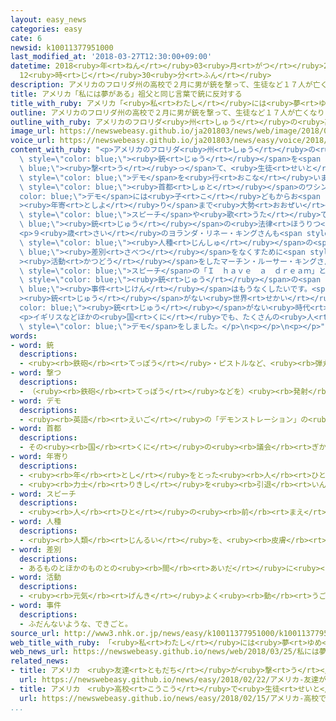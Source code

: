 ```yaml
---
layout: easy_news
categories: easy
cate: 6
newsid: k10011377951000
last_modified_at: '2018-03-27T12:30:00+09:00'
datetime: 2018<ruby>年<rt>ねん</rt></ruby>03<ruby>月<rt>がつ</rt></ruby>27<ruby>日<rt>にち</rt></ruby>
  12<ruby>時<rt>じ</rt></ruby>30<ruby>分<rt>ふん</rt></ruby>
description: アメリカのフロリダ州の高校で２月に男が銃を撃って、生徒など１７人が亡くなりました。
title: アメリカ「私には夢がある」祖父と同じ言葉で銃に反対する
title_with_ruby: アメリカ「<ruby>私<rt>わたし</rt></ruby>には<ruby>夢<rt>ゆめ</rt></ruby>がある」<ruby>祖父<rt>そふ</rt></ruby>と<ruby>同<rt>おな</rt></ruby>じ<ruby>言葉<rt>ことば</rt></ruby>で<ruby>銃<rt>じゅう</rt></ruby>に<ruby>反対<rt>はんたい</rt></ruby>する
outline: アメリカのフロリダ州の高校で２月に男が銃を撃って、生徒など１７人が亡くなりました。
outline_with_ruby: アメリカのフロリダ<ruby>州<rt>しゅう</rt></ruby>の<ruby>高校<rt>こうこう</rt></ruby>で２<ruby>月<rt>がつ</rt></ruby>に<ruby>男<rt>おとこ</rt></ruby>が<ruby>銃<rt>じゅう</rt></ruby>を<ruby>撃<rt>う</rt></ruby>って、<ruby>生徒<rt>せいと</rt></ruby>など１７<ruby>人<rt>にん</rt></ruby>が<ruby>亡<rt>な</rt></ruby>くなりました。
image_url: https://newswebeasy.github.io/ja201803/news/web/image/2018/03/25/K10011377951_1803251024_1803251036_01_03.jpg
voice_url: https://newswebeasy.github.io/ja201803/news/easy/voice/2018/03/27/k10011377951000.mp3
content_with_ruby: "<p>アメリカのフロリダ<ruby>州<rt>しゅう</rt></ruby>の<ruby>高校<rt>こうこう</rt></ruby>で２<ruby>月<rt>がつ</rt></ruby>に<ruby>男<rt>おとこ</rt></ruby>が<span\
  \ style=\"color: blue;\"><ruby>銃<rt>じゅう</rt></ruby></span>を<span style=\"color:\
  \ blue;\"><ruby>撃<rt>う</rt></ruby>っ</span>て、<ruby>生徒<rt>せいと</rt></ruby>など１７<ruby>人<rt>にん</rt></ruby>が<ruby>亡<rt>な</rt></ruby>くなりました。この<ruby>高校<rt>こうこう</rt></ruby>の<ruby>生徒<rt>せいと</rt></ruby>たちがみんなに<ruby>言<rt>い</rt></ruby>って、３<ruby>月<rt>がつ</rt></ruby><ruby>２４日<rt>にじゅうよっか</rt></ruby>にたくさんの<ruby>町<rt>まち</rt></ruby>で<span\
  \ style=\"color: blue;\">デモ</span>を<ruby>行<rt>おこな</rt></ruby>いました。</p>\n<p><span\
  \ style=\"color: blue;\"><ruby>首都<rt>しゅと</rt></ruby></span>のワシントンであった<span style=\"\
  color: blue;\">デモ</span>には<ruby>子<rt>こ</rt></ruby>どもからお<span style=\"color: blue;\"\
  ><ruby>年寄<rt>としよ</rt></ruby>り</span>まで<ruby>大勢<rt>おおぜい</rt></ruby>が<ruby>集<rt>あつ</rt></ruby>まりました。そして、いろいろな<ruby>人<rt>ひと</rt></ruby>が<span\
  \ style=\"color: blue;\">スピーチ</span>や<ruby>歌<rt>うた</rt></ruby>で、<span style=\"color:\
  \ blue;\"><ruby>銃<rt>じゅう</rt></ruby></span>の<ruby>法律<rt>ほうりつ</rt></ruby>を<ruby>厳<rt>きび</rt></ruby>しくしてほしいと<ruby>言<rt>い</rt></ruby>いました。</p>\n\
  <p>９<ruby>歳<rt>さい</rt></ruby>のヨランダ・リネー・キングさんも<span style=\"color: blue;\">スピーチ</span>をしました。キングさんのおじいさんは、<span\
  \ style=\"color: blue;\"><ruby>人種<rt>じんしゅ</rt></ruby></span>の<span style=\"color:\
  \ blue;\"><ruby>差別<rt>さべつ</rt></ruby></span>をなくすために<span style=\"color: blue;\"\
  ><ruby>活動<rt>かつどう</rt></ruby></span>をしたマーチン・ルーサー・キングさんです。キングさんは、おじいさんの<ruby>有名<rt>ゆうめい</rt></ruby>な<span\
  \ style=\"color: blue;\">スピーチ</span>の「Ｉ　ｈａｖｅ　ａ　ｄｒｅａｍ」という<ruby>言葉<rt>ことば</rt></ruby>を<ruby>使<rt>つか</rt></ruby>って「<ruby>私<rt>わたし</rt></ruby>には<ruby>夢<rt>ゆめ</rt></ruby>があります。<span\
  \ style=\"color: blue;\"><ruby>銃<rt>じゅう</rt></ruby></span>の<span style=\"color:\
  \ blue;\"><ruby>事件<rt>じけん</rt></ruby></span>はもうなくしたいです。<span style=\"color: blue;\"\
  ><ruby>銃<rt>じゅう</rt></ruby></span>がない<ruby>世界<rt>せかい</rt></ruby>、<span style=\"\
  color: blue;\"><ruby>銃<rt>じゅう</rt></ruby></span>がない<ruby>時代<rt>じだい</rt></ruby>にしましょう」と<ruby>言<rt>い</rt></ruby>いました。</p>\n\
  <p>イギリスなどほかの<ruby>国<rt>くに</rt></ruby>でも、たくさんの<ruby>人<rt>ひと</rt></ruby>が<ruby>集<rt>あつ</rt></ruby>まって<span\
  \ style=\"color: blue;\">デモ</span>をしました。</p>\n<p></p>\n<p></p>"
words:
- word: 銃
  descriptions:
  - <ruby><rb>鉄砲</rb><rt>てっぽう</rt></ruby>・ピストルなど、<ruby><rb>弾丸</rb><rt>だんがん</rt></ruby>をうつ<ruby><rb>武器</rb><rt>ぶき</rt></ruby>。
- word: 撃つ
  descriptions:
  - （<ruby><rb>鉄砲</rb><rt>てっぽう</rt></ruby>などを）<ruby><rb>発射</rb><rt>はっしゃ</rt></ruby>する。
- word: デモ
  descriptions:
  - <ruby><rb>英語</rb><rt>えいご</rt></ruby>の「デモンストレーション」の<ruby><rb>略</rb><rt>りゃく</rt></ruby>。<ruby><rb>自分</rb><rt>じぶん</rt></ruby>たちの<ruby><rb>考</rb><rt>かんが</rt></ruby>えを<ruby><rb>相手</rb><rt>あいて</rt></ruby>に<ruby><rb>認</rb><rt>みと</rt></ruby>めさせようとして、<ruby><rb>大勢</rb><rt>おおぜい</rt></ruby>が<ruby><rb>集</rb><rt>あつ</rt></ruby>まって<ruby><rb>自分</rb><rt>じぶん</rt></ruby>たちの<ruby><rb>勢</rb><rt>いきお</rt></ruby>いを<ruby><rb>示</rb><rt>しめ</rt></ruby>すこと。また、そのための<ruby><rb>行進</rb><rt>こうしん</rt></ruby>。
- word: 首都
  descriptions:
  - その<ruby><rb>国</rb><rt>くに</rt></ruby>の<ruby><rb>議会</rb><rt>ぎかい</rt></ruby>や<ruby><rb>中心</rb><rt>ちゅうしん</rt></ruby>になる<ruby><rb>役所</rb><rt>やくしょ</rt></ruby>のある<ruby><rb>都市</rb><rt>とし</rt></ruby>。<ruby><rb>日本</rb><rt>にっぽん</rt></ruby>の<ruby><rb>東京</rb><rt>とうきょう</rt></ruby>、アメリカのワシントンなど。<ruby><rb>首府</rb><rt>しゅふ</rt></ruby>。
- word: 年寄り
  descriptions:
  - <ruby><rb>年</rb><rt>とし</rt></ruby>をとった<ruby><rb>人</rb><rt>ひと</rt></ruby>。<ruby><rb>老人</rb><rt>ろうじん</rt></ruby>。
  - <ruby><rb>力士</rb><rt>りきし</rt></ruby>を<ruby><rb>引退</rb><rt>いんたい</rt></ruby>して、<ruby><rb>日本</rb><rt>にほん</rt></ruby><ruby><rb>相撲</rb><rt>すもう</rt></ruby><ruby><rb>協会</rb><rt>きょうかい</rt></ruby>の<ruby><rb>役員</rb><rt>やくいん</rt></ruby>になった<ruby><rb>人</rb><rt>ひと</rt></ruby>。
- word: スピーチ
  descriptions:
  - <ruby><rb>人</rb><rt>ひと</rt></ruby>の<ruby><rb>前</rb><rt>まえ</rt></ruby>でする<ruby><rb>短</rb><rt>みじか</rt></ruby>い<ruby><rb>話</rb><rt>はなし</rt></ruby>や<ruby><rb>挨拶</rb><rt>あいさつ</rt></ruby>。
- word: 人種
  descriptions:
  - <ruby><rb>人類</rb><rt>じんるい</rt></ruby>を、<ruby><rb>皮膚</rb><rt>ひふ</rt></ruby>の<ruby><rb>色</rb><rt>いろ</rt></ruby>、<ruby><rb>体</rb><rt>からだ</rt></ruby>つきなどの<ruby><rb>特徴</rb><rt>とくちょう</rt></ruby>によって<ruby><rb>分</rb><rt>わ</rt></ruby>けた<ruby><rb>種類</rb><rt>しゅるい</rt></ruby>。
- word: 差別
  descriptions:
  - あるものとほかのものとの<ruby><rb>間</rb><rt>あいだ</rt></ruby>に<ruby><rb>差</rb><rt>さ</rt></ruby>をつけて、あつかい<ruby><rb>方</rb><rt>かた</rt></ruby>をちがわせること。
- word: 活動
  descriptions:
  - <ruby><rb>元気</rb><rt>げんき</rt></ruby>よく<ruby><rb>動</rb><rt>うご</rt></ruby>いたり、<ruby><rb>働</rb><rt>はたら</rt></ruby>いたりすること。
- word: 事件
  descriptions:
  - ふだんないような、できごと。
source_url: http://www3.nhk.or.jp/news/easy/k10011377951000/k10011377951000.html
web_title_with_ruby: 「<ruby>私<rt>わたし</rt></ruby>には<ruby>夢<rt>ゆめ</rt></ruby>がある <ruby>銃<rt>じゅう</rt></ruby>のない<ruby>世界<rt>せかい</rt></ruby>に」<ruby>キング<rt>きんぐ</rt></ruby><ruby>牧師<rt>ぼくし</rt></ruby>の<ruby>孫<rt>まご</rt></ruby>が<ruby>デモ<rt>でも</rt></ruby>で
web_news_url: https://newswebeasy.github.io/news/web/2018/03/25/私には夢がある-銃のない世界にキング牧師の孫がデモで
related_news:
- title: アメリカ　<ruby>友達<rt>ともだち</rt></ruby>が<ruby>撃<rt>う</rt></ruby>たれた<ruby>高校生<rt>こうこうせい</rt></ruby>たち「<ruby>子<rt>こ</rt></ruby>どもを<ruby>守<rt>まも</rt></ruby>れ」
  url: https://newswebeasy.github.io/news/easy/2018/02/22/アメリカ-友達が撃たれた高校生たち子どもを守れ
- title: アメリカ　<ruby>高校<rt>こうこう</rt></ruby>で<ruby>生徒<rt>せいと</rt></ruby>などが<ruby>銃<rt>じゅう</rt></ruby>で<ruby>撃<rt>う</rt></ruby>たれて１７<ruby>人<rt>にん</rt></ruby>が<ruby>亡<rt>な</rt></ruby>くなる
  url: https://newswebeasy.github.io/news/easy/2018/02/15/アメリカ-高校で生徒などが銃で撃たれて17人が亡くなる
...
```

